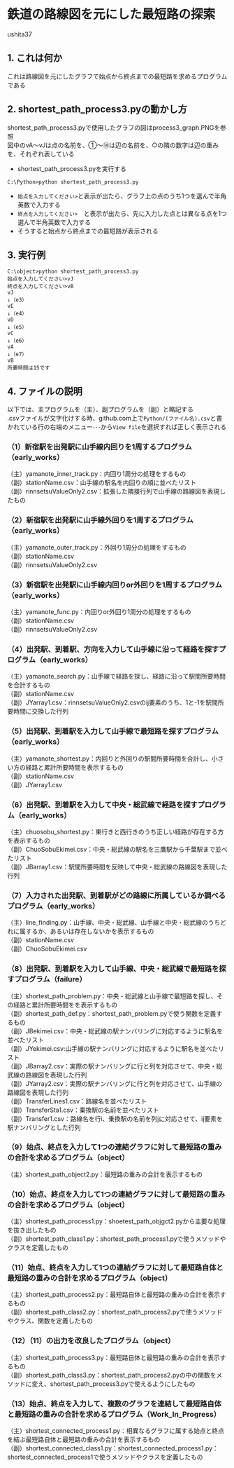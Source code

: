 # 鉄道の路線図を元にした最短路の探索

ushita37  

## 1. これは何か

これは路線図を元にしたグラフで始点から終点までの最短路を求めるプログラムである  

## 2. shortest_path_process3.pyの動かし方
shortest_path_process3.pyで使用したグラフの図はprocess3_graph.PNGを参照  
図中のvA～vJは点の名前を、①～⑭は辺の名前を、○の隣の数字は辺の重みを、それぞれ表している  

- shortest_path_process3.pyを実行する

```
C:\Python>python shortest_path_process3.py 
```
- `始点を入力してください>`と表示が出たら、グラフ上の点のうち1つを選んで半角英数で入力する
- `終点を入力してください>`　と表示が出たら、先に入力した点とは異なる点を1つ選んで半角英数で入力する
- そうすると始点から終点までの最短路が表示される

## 3. 実行例

```
C:\object>python shortest_path_process3.py 
始点を入力してください>vJ
終点を入力してください>vB
vJ
↓（e3）
vE
↓（e4）
vD
↓（e5）
vC
↓（e6）
vA
↓（e7）
vB
所要時間は15です
```



## 4. ファイルの説明

以下では、主プログラムを（主）、副プログラムを（副）と略記する  
.csvファイルが文字化けする時、github.com上で`Python/(ファイル名).csv`と書かれている行の右端のメニュー`･･･`から`View file`を選択すれば正しく表示される  

### （1）新宿駅を出発駅に山手線内回りを1周するプログラム（early_works）

（主）yamanote_inner_track.py：内回り1周分の処理をするもの  
（副）stationName.csv：山手線の駅名を内回りの順に並べたリスト  
（副）rinnsetsuValueOnly2.csv：拡張した隣接行列で山手線の路線図を表現したもの  

### （2）新宿駅を出発駅に山手線外回りを1周するプログラム（early_works）

（主）yamanote_outer_track.py：外回り1周分の処理をするもの  
（副）stationName.csv  
（副）rinnsetsuValueOnly2.csv  

### （3）新宿駅を出発駅に山手線内回りor外回りを1周するプログラム（early_works）

（主）yamanote_func.py：内回りor外回り1周分の処理をするもの  
（副）stationName.csv  
（副）rinnsetsuValueOnly2.csv  

### （4）出発駅、到着駅、方向を入力して山手線に沿って経路を探すプログラム（early_works）

（主）yamanote_search.py：山手線で経路を探し、経路に沿って駅間所要時間を合計するもの  
（副）stationName.csv  
（副）JYarray1.csv：rinnsetsuValueOnly2.csvのij要素のうち、1と-1を駅間所要時間に交換した行列  

### （5）出発駅、到着駅を入力して山手線で最短路を探すプログラム（early_works）

（主）yamanote_shortest.py：内回りと外回りの駅間所要時間を合計し、小さい方の経路と累計所要時間を表示するもの  
（副）stationName.csv  
（副）JYarray1.csv  

### （6）出発駅、到着駅を入力して中央・総武線で経路を探すプログラム（early_works）

（主）chuosobu_shortest.py：東行きと西行きのうち正しい経路が存在する方を表示するもの  
（副）ChuoSobuEkimei.csv：中央・総武線の駅名を三鷹駅から千葉駅まで並べたリスト  
（副）JBarray1.csv：駅間所要時間を反映して中央・総武線の路線図を表現した行列  

### （7）入力された出発駅、到着駅がどの路線に所属しているか調べるプログラム（early_works）

（主）line_finding.py：山手線、中央・総武線、山手線と中央・総武線のうちどれに属するか、あるいは存在しないかを表示するもの  
（副）stationName.csv  
（副）ChuoSobuEkimei.csv  

### （8）出発駅、到着駅を入力して山手線、中央・総武線で最短路を探すプログラム（failure）

（主）shortest_path_problem.py：中央・総武線と山手線で最短路を探し、その経路と累計所要時間をを表示するもの  
（副）shortest_path_def.py：shortest_path_problem.pyで使う関数を定義するもの  
（副）JBekimei.csv：中央・総武線の駅ナンバリングに対応するように駅名を並べたリスト  
（副）JYekimei.csv:山手線の駅ナンバリングに対応するように駅名を並べたリスト  
（副）JBarray2.csv：実際の駅ナンバリングに行と列を対応させて、中央・総武線の路線図を表現した行列  
（副）JYarray2.csv：実際の駅ナンバリングに行と列を対応させて、山手線の路線図を表現した行列  
（副）TransferLines1.csv：路線名を並べたリスト  
（副）TransferSta1.csv：乗換駅の名前を並べたリスト  
（副）Transfer1.csv：路線名を行i、乗換駅の名前を列jに対応させて、ij要素を駅ナンバリングとした行列  

### （9）始点、終点を入力して1つの連結グラフに対して最短路の重みの合計を求めるプログラム（object）

（主）shortest_path_object2.py：最短路の重みの合計を表示するもの  

### （10）始点、終点を入力して1つの連結グラフに対して最短路の重みの合計を求めるプログラム（object）

（主）shortest_path_process1.py：shoetest_path_objgct2.pyから主要な処理を抜き出したもの  
（副）shortest_path_class1.py：shortest_path_process1.pyで使うメソッドやクラスを定義したもの  

### （11）始点、終点を入力して1つの連結グラフに対して最短路自体と最短路の重みの合計を求めるプログラム（object）

（主）shortest_path_process2.py：最短路自体と最短路の重みの合計を表示するもの  
（副）shortest_path_class2.py：shortest_path_process2.pyで使うメソッドやクラス、関数を定義したもの  

### （12）（11）の出力を改良したプログラム（object）
（主）shortest_path_process3.py：最短路自体と最短路の重みの合計を表示するもの  
（副）shortest_path_class3.py：shortest_path_process2.pyの中の関数をメソッドに変え、shortest_path_process3.pyで使えるようにしたもの  

### （13）始点、終点を入力して、複数のグラフを連結して最短路自体と最短路の重みの合計を求めるプログラム（Work_In_Progress）

（主）shortest_connected_process1.py：相異なるグラフに属する始点と終点を結ぶ最短路自体と最短路の重みの合計を表示するもの  
（副）shortest_connected_class1.py：shortest_connected_process1.py：shortest_connected_process1で使うメソッドやクラスを定義したもの  




